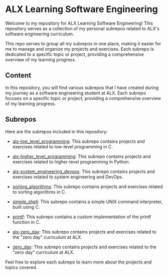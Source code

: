 # ALX Learning Software Engineering

Welcome to my repository for ALX Learning Software Engineering! This repository serves as a collection of my personal subrepos related to ALX's software engineering curriculum.

This repo serves to group all my subrepos in one place, making it easier for me to manage and organize my projects and exercises. Each subrepo is dedicated to a specific topic or project, providing a comprehensive overview of my learning progress.

## Content

In this repository, you will find various subrepos that I have created during my journey as a software engineering student at ALX. Each subrepo focuses on a specific topic or project, providing a comprehensive overview of my learning progress.

## Subrepos

Here are the subrepos included in this repository:

- [alx-low_level_programming](https://github.com/amineNouabi/alx-low_level_programming): This subrepo contains projects and exercises related to low-level programming in C.

- [alx-higher_level_programming](https://github.com/amineNouabi/alx-higher_level_programming): This subrepo contains projects and exercises related to higher-level programming in Python.

- [alx-system_engineering_devops](https://github.com/amineNouabi/alx-system_engineering_devops): This subrepo contains projects and exercises related to system engineering and DevOps.

- [sorting_algorithms](https://github.com/amineNouabi/sorting_algorithms): This subrepo contains projects and exercises related to sorting algorithms in C.

- [simple_shell](https://github.com/amineNouabi/simple_shell): This subrepo contains a simple UNIX command interpreter, built using C.

- [printf](https://github.com/amineNouabi/printf): This subrepo contains a custom implementation of the printf function in C.

- [alx-zero_day](https://github.com/amineNouabi/alx-zero_day): This subrepo contains projects and exercises related to the "zero day" curriculum at ALX.

- [zero_day](https://github.com/amineNouabi/zero_day): This subrepo contains projects and exercises related to the "zero day" curriculum at ALX.


Feel free to explore each subrepo to learn more about the projects and topics covered.
